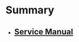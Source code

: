 # Summary


- ## [Service Manual](models/thelio-major-b2/thelio-major-b2-service-manual/0-Contents.md)
